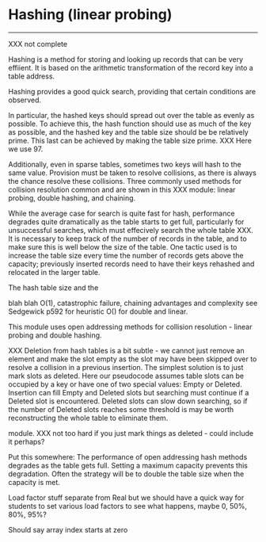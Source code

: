 # Hashing (linear probing)
---

XXX not complete

Hashing is a method for storing and looking up records that can be very
effiient.  It is based on the arithmetic transformation of the record
key into a table address.

Hashing provides a good quick search, providing that certain conditions
are observed.

In particular, the hashed keys should spread out over the table as evenly
as possible.  To achieve this, the hash function should use as much
of the key as possible, and the hashed key and the table size should
be be relatively prime.  This last can be achieved by making the table
size prime.
XXX Here we use 97.

Additionally, even in sparse tables, sometimes two keys will hash to the
same value. Provision must be taken to resolve collisions, as there is
always the chance resolve these collisions. Three commonly used methods
for collision resolution common and are shown in this XXX module: linear
probing, double hashing, and chaining.

While the average case for search is quite fast for hash, performance
degrades quite dramatically as the table starts to get full, particularly
for unsuccessful searches, which must effecively search the whole
table XXX.  It is necessary to keep track of the number of records in
the table, and to make sure this is well below the size of the table.
One tactic used is to increase the table size every time the number of
records gets above the capacity; previously inserted records need to
have their keys rehashed and relocated in the larger table.




The hash table size and the




blah blah  O(1), catastrophic failure, chaining advantages and complexity
see Sedgewick p592 for heuristic O() for double and linear.



This module uses open addressing methods for collision resolution -
linear probing and double hashing.

XXX
Deletion from hash tables is a bit subtle - we cannot just remove an
element and make the slot empty as the slot may have been skipped over
to resolve a collision in a previous insertion. The simplest solution is
to just mark slots as deleted. Here our pseudocode assumes table slots
can be occupied by a key or have one of two special values: Empty or
Deleted. Insertion can fill Empty and Deleted slots but searching must
continue if a Deleted slot is encountered. Deleted slots can slow down
searching, so if the number of Deleted slots reaches some threshold is
may be worth reconstructing the whole table to eliminate them.

module.  XXX not too hard if you just mark things as deleted - could
include it perhaps?

Put this somewhere:
The performance of open addressing hash methods degrades
as the table gets full.  Setting a maximum capacity prevents
this degradation. Often the strategy will be to double the
table size when the capacity is met.

Load factor stuff separate from Real but we should have a quick way for
students to set various load factors to see what happens, maybe 0, 50%,
80%, 95%?

Should say array index starts at zero
